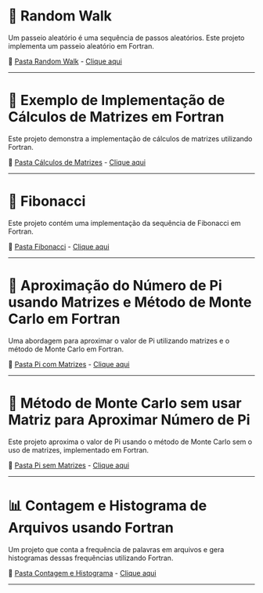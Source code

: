 # 🌟 Random Walk

Um passeio aleatório é uma sequência de passos aleatórios. Este projeto implementa um passeio aleatório em Fortran.

🔗 [Pasta Random Walk](./Random-Wal) - [Clique aqui](./Random-Walk)

---

# 🧮 Exemplo de Implementação de Cálculos de Matrizes em Fortran

Este projeto demonstra a implementação de cálculos de matrizes utilizando Fortran.

🔗 [Pasta Cálculos de Matrizes](./calculos-de-matrizes) - [Clique aqui](./calculos-de-matrizes)

---

# 🔢 Fibonacci

Este projeto contém uma implementação da sequência de Fibonacci em Fortran.

🔗 [Pasta Fibonacci](./fibonacci) - [Clique aqui](./fibonacci)

---

# 🔢 Aproximação do Número de Pi usando Matrizes e Método de Monte Carlo em Fortran

Uma abordagem para aproximar o valor de Pi utilizando matrizes e o método de Monte Carlo em Fortran.

🔗 [Pasta Pi com Matrizes](./pi-com-matrizes) - [Clique aqui](./pi-com-matrizes)

---

# 🎲 Método de Monte Carlo sem usar Matriz para Aproximar Número de Pi

Este projeto aproxima o valor de Pi usando o método de Monte Carlo sem o uso de matrizes, implementado em Fortran.

🔗 [Pasta Pi sem Matrizes](./pi-sem-matrizes) - [Clique aqui](./pi-sem-matrizes)

---

# 📊 Contagem e Histograma de Arquivos usando Fortran

Um projeto que conta a frequência de palavras em arquivos e gera histogramas dessas frequências utilizando Fortran.

🔗 [Pasta Contagem e Histograma](./contagem-e-histograma) - [Clique aqui](./contagem-e-histograma)

---

